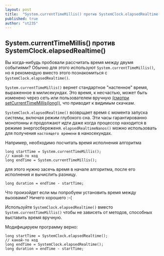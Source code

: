 ```yaml
---
layout: post
title:  "System.currentTimeMillis() против SystemClock.elapsedRealtime()"
published: true
author: "st235"
---
```

## System.currentTimeMillis() против SystemClock.elapsedRealtime()

Вы когда-нибудь пробовали рассчитать время между двумя событиями? Обычно для этого используют `System.currentTimeMillis()`, но я рекомендую вместо этого познакомиться с `SystemClock.elapsedRealtime()`.

`System.currentTimeMillis()` вернет стандартное "настенное" время, выраженное в милисекундах. Это время, к несчастью, может быть изменено через сеть или пользователем вручную [(смотри setCurrentTimeMillis(long))](https://developer.android.com/reference/android/os/SystemClock.html#setCurrentTimeMillis(long)), что приводит к видимым скачкам.

`SystemClock.elapsedRealtime()` возврщает время с момента запуска системы, включая режим глубокого сна. Эти часы гарантированно монотонны и продолжают идти даже когда процессор находится в режиме энергосбереженя. `elapsedRealtimeNanos()` можно использовать для получения `настоящего времени` в наносекундах. 

Например, необходимо посчитать время исполнения алгоритма

```
long startTime = System.currentTimeMillis();
// какой-то код
long endTime = System.currentTimeMillis();
```

для этого нужно засечь время в начале алгоритма, после его исполнения и вычислить разницу.

```
long duration = endTime - startTime; 
```

Что произойдет если мы попробуем установить время между вызовами? Ничего хорошего :-(


Используйте `SystemClock.elapsedRealtime()` вместо `System.currentTimeMillis()` чтобы не зависеть от методов, способных выставить время вручную. 

Модифицируем программу верно:

```
long startTime = SystemClock.elapsedRealtime();
// какой-то код
long endTime = SystemClock.elapsedRealtime();
long duration = endTime - startTime;
```
